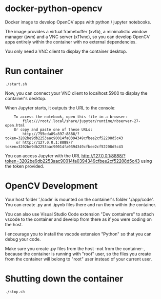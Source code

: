 # docker-python-opencv

<p>Docker image to develop OpenCV apps with python / jupyter notebooks.</p>
<p>The image provides a virtual framebuffer (xvfb), a minimalistic window manager (jwm) and a VNC server (x11vnc), so you can develop OpenCV apps entirely within the container with no external dependencies.</p>
<p>You only need a VNC client to display the container desktop.</p>

# Run container

```
./start.sh
```
Now, you can connect your VNC client to localhost:5900 to display the container's desktop.

When Jupyter starts, it outputs the URL to the console:
```
    To access the notebook, open this file in a browser:
        file:///root/.local/share/jupyter/runtime/nbserver-27-open.html
    Or copy and paste one of these URLs:
        http://755eda89a397:8888/?token=3202be9db2253aac90014fa0394349cfbee2cf52208d5c43
     or http://127.0.0.1:8888/?token=3202be9db2253aac90014fa0394349cfbee2cf52208d5c43
```

You can access Jupyter with the URL http://127.0.0.1:8888/?token=3202be9db2253aac90014fa0394349cfbee2cf52208d5c43 using the token provided.

# OpenCV Development
<p>Your host folder './code' is mounted on the container's folder './app/code'. You can create .py and .ipynb files there and run them within the container.</p>
<p>You can also use Visual Studio Code extension "Dev containers" to attach vscode to the container and develop from there as if you were coding on the host.</p>
<p>I encourage you to install the vscode extension "Python" so that you can debug your code.</p>
<p>Make sure you create .py files from the host -not from the container-, because the container is running with "root" user, so the files you create from the container will belong to "root" user instead of your current user.</p>

# Shutting down the container

```
./stop.sh
```
